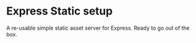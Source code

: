 # Express Static setup

A re-usable simple static asset server for Express. Ready to go out of the box.
